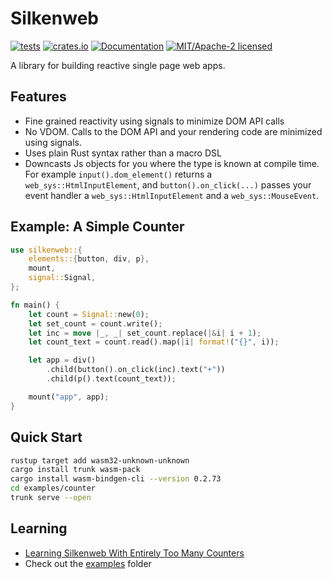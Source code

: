 # Silkenweb

[![tests](https://github.com/silkenweb/silkenweb/actions/workflows/tests.yml/badge.svg)](https://github.com/silkenweb/silkenweb/actions/workflows/tests.yml)
[![crates.io](https://img.shields.io/crates/v/silkenweb.svg)](https://crates.io/crates/silkenweb)
[![Documentation](https://docs.rs/silkenweb/badge.svg)](https://docs.rs/silkenweb)
[![MIT/Apache-2 licensed](https://img.shields.io/crates/l/silkenweb)](./LICENSE-APACHE)

A library for building reactive single page web apps.

## Features

- Fine grained reactivity using signals to minimize DOM API calls
- No VDOM. Calls to the DOM API and your rendering code are minimized using signals.
- Uses plain Rust syntax rather than a macro DSL
- Downcasts Js objects for you where the type is known at compile time. For example `input().dom_element()` returns a `web_sys::HtmlInputElement`, and `button().on_click(...)` passes your event handler a `web_sys::HtmlInputElement` and a `web_sys::MouseEvent`.

## Example: A Simple Counter

```rust
use silkenweb::{
    elements::{button, div, p},
    mount,
    signal::Signal,
};

fn main() {
    let count = Signal::new(0);
    let set_count = count.write();
    let inc = move |_, _| set_count.replace(|&i| i + 1);
    let count_text = count.read().map(|i| format!("{}", i));

    let app = div()
        .child(button().on_click(inc).text("+"))
        .child(p().text(count_text));

    mount("app", app);
}
```

## Quick Start

```bash
rustup target add wasm32-unknown-unknown
cargo install trunk wasm-pack
cargo install wasm-bindgen-cli --version 0.2.73
cd examples/counter
trunk serve --open
```

## Learning

- [Learning Silkenweb With Entirely Too Many Counters](https://silkenweb.netlify.app/)
- Check out the [examples](https://github.com/silkenweb/silkenweb/tree/main/examples) folder
